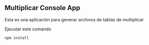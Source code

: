 

## Multiplicar Console App

Esta es una aplicación para generar archivos de tablas de multiplicar 

Ejecutar este comando
```
npm install
```
